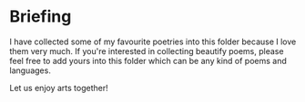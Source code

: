 # Briefing

I have collected some of my favourite poetries into this folder because I love them very much. If you're interested in collecting beautify poems, please feel free to add yours into this folder which can be any kind of poems and languages.

Let us enjoy arts together!
